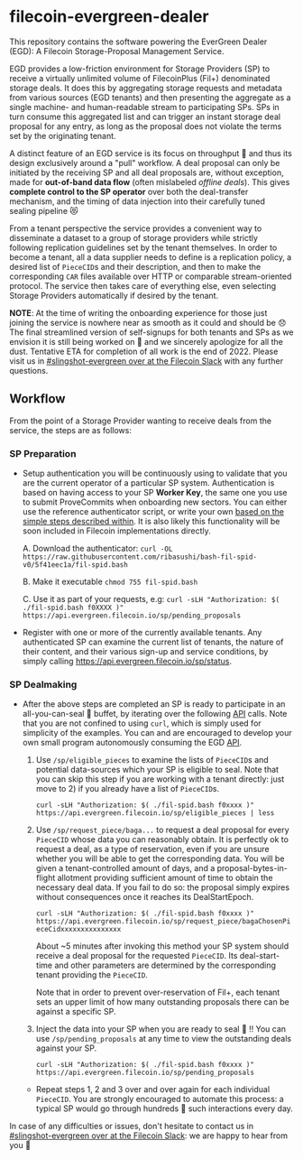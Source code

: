 filecoin-evergreen-dealer
==================

This repository contains the software powering the EverGreen Dealer (EGD):
A Filecoin Storage-Proposal Management Service.

EGD provides a low-friction environment for Storage Providers (SP) to receive a
virtually unlimited volume of FilecoinPlus (Fil+) denominated storage deals.
It does this by aggregating storage requests and metadata from various sources
(EGD tenants) and then presenting the aggregate as a single machine- and
human-readable stream to participating SPs. SPs in turn consume this aggregated
list and can trigger an instant storage deal proposal for any entry, as long as
the proposal does not violate the terms set by the originating tenant.

A distinct feature of an EGD service is its focus on throughput 🚀 and thus its
design exclusively around a "pull" workflow. A deal proposal can only be initiated
by the receiving SP and all deal proposals are, without exception, made for
**out-of-band data flow** (often mislabeled *offline deals*). This gives **complete
control to the SP operator** over both the deal-transfer mechanism, and the
timing of data injection into their carefully tuned sealing pipeline 😻

From a tenant perspective the service provides a convenient way to disseminate
a dataset to a group of storage providers while strictly following replication
guidelines set by the tenant themselves. In order to become a tenant, all a data
supplier needs to define is a replication policy, a desired list of `PieceCID`s
and their description, and then to make the corresponding `CAR` files available
over HTTP or comparable stream-oriented protocol. The service then takes care of
everything else, even selecting Storage Providers automatically if desired by
the tenant.

**NOTE**: At the time of writing the onboarding experience for those just joining
the service is nowhere near as smooth as it could and should be 😞 The final
streamlined version of self-signups for both tenants and SPs as we envision it
is still being worked on 👷 and we sincerely apologize for all the dust. Tentative
ETA for completion of all work is the end of 2022. Please visit us in
[#slingshot-evergreen over at the Filecoin Slack] with any further questions.

## Workflow

From the point of a Storage Provider wanting to receive deals from the service,
the steps are as follows:

### SP Preparation

* Setup authentication you will be continuously using to validate that you are
the current operator of a particular SP system. Authentication is based on having
access to your SP **Worker Key**, the same one you use to submit ProveCommits
when onboarding new sectors. You can either use the reference authenticator script,
or write your own [based on the simple steps described within](https://github.com/ribasushi/bash-fil-spid-v0/blob/5f41eec1a/fil-spid.bash#L13-L33).
It is also likely this functionality will be soon included in Filecoin implementations directly.

  A. Download the authenticator: `curl -OL https://raw.githubusercontent.com/ribasushi/bash-fil-spid-v0/5f41eec1a/fil-spid.bash`

  B. Make it executable `chmod 755 fil-spid.bash`

  C. Use it as part of your requests, e.g: `curl -sLH "Authorization: $( ./fil-spid.bash f0XXXX )" https://api.evergreen.filecoin.io/sp/pending_proposals`


* Register with one or more of the currently available tenants. Any authenticated SP can examine the current list of tenants, the nature of their content, and their various sign-up and service conditions, by simply calling
https://api.evergreen.filecoin.io/sp/status.

### SP Dealmaking

* After the above steps are completed an SP is ready to participate in an all-you-can-seal 🦭 buffet, by iterating over the following [API] calls.
Note that you are not confined to using `curl`, which is simply used for simplicity of the examples. You can and are encouraged to develop your own small program autonomously consuming the EGD [API].

  1. Use `/sp/eligible_pieces` to examine the lists of `PieceCID`s and potential data-sources which your SP is eligible to seal. Note that you can skip this step if you are working with a tenant directly: just move to 2) if you already have a list of `PieceCID`s.

     `curl -sLH "Authorization: $( ./fil-spid.bash f0xxxx )" https://api.evergreen.filecoin.io/sp/eligible_pieces | less`


  2. Use `/sp/request_piece/baga...` to request a deal proposal for every `PieceCID` whose data you can reasonably obtain. It is perfectly ok to request a deal, as a type of reservation, even if you are unsure whether you will be able to get the corresponding data. You will be given a tenant-controlled amount of days, and a proposal-bytes-in-flight allotment providing sufficient amount of time to obtain the necessary deal data. If you fail to do so: the proposal simply expires without consequences once it reaches its DealStartEpoch.

     `curl -sLH "Authorization: $( ./fil-spid.bash f0xxxx )" https://api.evergreen.filecoin.io/sp/request_piece/bagaChosenPieceCidxxxxxxxxxxxxxxx`

     About ~5 minutes after invoking this method your SP system should receive a deal proposal for the requested `PieceCID`. Its deal-start-time and other parameters are determined by the corresponding tenant providing the `PieceCID`.

     Note that in order to prevent over-reservation of Fil+, each tenant sets an upper limit of how many outstanding proposals there can be against a specific SP.

  3. Inject the data into your SP when you are ready to seal 🦭 ‼️ You can use `/sp/pending_proposals` at any time to view the outstanding deals against your SP.

     `curl -sLH "Authorization: $( ./fil-spid.bash f0xxxx )" https://api.evergreen.filecoin.io/sp/pending_proposals`


  * Repeat steps 1, 2 and 3 over and over again for each individual `PieceCID`. You are strongly encouraged to automate this process: a typical SP would go through hundreds 💯 such interactions every day.

In case of any difficulties or issues, don't hesitate to contact us in [#slingshot-evergreen over at the Filecoin Slack]: we are happy to hear from you 🤩

[API]: https://raw.githubusercontent.com/filecoin-project/evergreen-dealer/master/webapi/routes.go
[#slingshot-evergreen over at the Filecoin Slack]: https://filecoinproject.slack.com/archives/C0377FJCG1L

